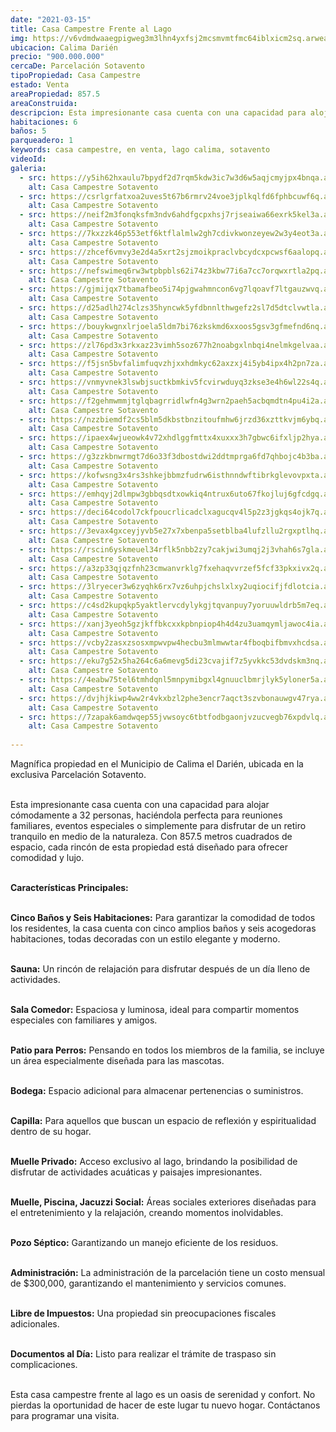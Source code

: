 ```yaml
---
date: "2021-03-15"
title: Casa Campestre Frente al Lago
img: https://v6vdmdwaaegpigweg3m3lhn4yxfsj2mcsmvmtfmc64iblxicm2sq.arweave.ar/r6o2DsABDPQaxDbZtZ28xcsk6YKTKsmVgvcQFd0CZqU
ubicacion: Calima Darién
precio: "900.000.000"
cercaDe: Parcelación Sotavento
tipoPropiedad: Casa Campestre
estado: Venta
areaPropiedad: 857.5
areaConstruida: 
descripcion: Esta impresionante casa cuenta con una capacidad para alojar cómodamente a 32 personas, en medio de la naturaleza. Con 857.5 metros cuadrados de espacio.
habitaciones: 6
baños: 5
parqueadero: 1
keywords: casa campestre, en venta, lago calima, sotavento
videoId: 
galeria:
  - src: https://y5ih62hxaulu7bpydf2d7rqm5kdw3ic7w3d6w5aqjcmyjpx4bnqa.arweave.ar/x1B_aPcFF0-F-Bl0P8YM6odtoF-2x-t0EEiZhL78C2A
    alt: Casa Campestre Sotavento
  - src: https://csrlgrfatxoa2uves5t67b6rmrv24voe3jplkqlfd6fphbcuwf6q.arweave.ar/FKKzRKCd3A1SpJdn74fRZGuuVcTaXrVBZR-K84RUsX0
    alt: Casa Campestre Sotavento
  - src: https://neif2m3fonqksfm3ndv6ahdfgcpxhsj7rjseaiwa66exrk5kel3a.arweave.ar/aRBdM2VzYKkVm2jr4BxlMJ9zyT-KZEAiwPeJeKuqIvY
    alt: Casa Campestre Sotavento
  - src: https://7kxzzk46p553etf6ktflalmlw2gh7cdivkwonzeyew2w3y4eot3a.arweave.ar/-q-cq55_e7JMvlTKsC2Ltox_iGiqrObkmCW1beOEdPY
    alt: Casa Campestre Sotavento
  - src: https://zhcef6vmvy3e2d4a5xrt2sjzmoikpraclvbcydcxpcwsf6aalopq.arweave.ar/ycRC-qyuNk0PgO3jPUk5Y5CnxAJdQiwMV3itIvgAW58
    alt: Casa Campestre Sotavento
  - src: https://nefswimeq6rw3wtpbpbls62i74z3kbw77i6a7cc7orqwxrtla2pq.arweave.ar/aQsrIYSHo23abwvCuXtI_zO1Bt_6PA-IX3Rha8ZrBp8
    alt: Casa Campestre Sotavento
  - src: https://gjmijqx7tbamafbeo5i74pjgwahmncon6vg7lqoavf7ltgauzwvq.arweave.ar/MliEwv-YQMAUJHdR_j0msA7Gic31TfXBwKl-uZgUzas
    alt: Casa Campestre Sotavento
  - src: https://d25adlh274clzs35hyncwk5yfdbnnlthwgefz2sl7d5dtclvwtla.arweave.ar/HroBrPr_BLzLfT4aKyu4KMLWrmexiFzqS_j6OYl1tNY
    alt: Casa Campestre Sotavento
  - src: https://bouykwgnxlrjoela5ldm7bi76zkskmd6xxoos5gsv3gfmefnd6nq.arweave.ar/C6mFWM264pcRYOrGz4Uf9lUlMH693Ol00q7MVhCtH5s
    alt: Casa Campestre Sotavento
  - src: https://zl76pd3x3rkxaz23vimh5soz677h2noabgxlnbqi4nelmkgelvaa.arweave.ar/yv_nj3fcVXBnW6oYfsnZ9_59NcAJrraGCONItijEXUA
    alt: Casa Campestre Sotavento
  - src: https://f5jsn5bvfalimfuqvzhjxxhdmkyc62axzxj4i5yb4ipx4h2pn7za.arweave.ar/L1Mm9DUoFoYWkK5Om9zjYrAvaBfN08R3AeIffh9Pb_I
    alt: Casa Campestre Sotavento
  - src: https://vnmyvnek3lswbjsuctkbmkiv5fcvirwduyq3zkse3e4h6wl22s4q.arweave.ar/q1mKtIra5WCmVBTUFikV6UVURsOmIbyqRNk4f1l61Lk
    alt: Casa Campestre Sotavento
  - src: https://f2gehmwmmjtglqbagrridlwfn4g3wrn2paeh5acbqmdtn4pu4i2a.arweave.ar/LoxDssxiZmXAIDRiga7Fbw27Rbp4CH6AQYMHNvH04jQ
    alt: Casa Campestre Sotavento
  - src: https://nzzbiemdf2cs5blm5dkbstbnzitoufmhw6jrzd36xzttkvjm6ybq.arweave.ar/bnIUEYMuhS6FbOjUGUwtyibqFYe3kxyPfr5nNVUs9gM
    alt: Casa Campestre Sotavento
  - src: https://ipaex4wjueowk4v72xhdlggfmttx4xuxxx3h7gbwc6ifxljp2hya.arweave.ar/Q8BL8smhHWVyv9XONZjFZOd-Xpe99n-YNheQW60v0fA
    alt: Casa Campestre Sotavento
  - src: https://g3zzkbnwrmgt7d6o33f3dbostdwi2ddtmprga6fd7qhbojc4b3ba.arweave.ar/NvOVBbaLDT-Pzt7LsYXSmOyNDHNj4mB4o_wOFyRcDsI
    alt: Casa Campestre Sotavento
  - src: https://kofwsng3x4rs3shkejbbmzfudrw6isthnndwftibrkglevovpxta.arweave.ar/U4tpNNu_Iy3I6iJCFmS0HG3kSmdrR2LNAYqMslXVfeY
    alt: Casa Campestre Sotavento
  - src: https://emhqyj2dlmpw3gbbqsdtxowkiq4ntrux6uto67fkojluj6gfcdgq.arweave.ar/Iw8MJ0NbH22YIYSHO7rKRDjZxpf1Ju98qnJXRPjFEM0
    alt: Casa Campestre Sotavento
  - src: https://deci64codol7ckfpoucrlicadclxagucqv4l5p2z3jgkqs4ojk7q.arweave.ar/GQSPcE4bl_Eor3UFFaBAGJdwGoKFeL6_WdpMqEuOSr8
    alt: Casa Campestre Sotavento
  - src: https://3evax4gxceyjyvb5e27x7xbenpa5setblba4lufzllu2rgxptlhq.arweave.ar/2SoL8NcRMJxUPSa_f9wka8HZEmFYQcXQuVrpqJrvms8
    alt: Casa Campestre Sotavento
  - src: https://rscin6yskmeuel34rflk5nbb2zy7cakjwi3umqj2j3vhah6s7gla.arweave.ar/jISG-xJTCUIvfIlWrrQh1nHxAUmyN0ZBOk7qcB_S-ZY
    alt: Casa Campestre Sotavento
  - src: https://a3zp33qjqzfnh23cmwanvrklg7fxehaqvvrzef5fcf33pkxivx2q.arweave.ar/BvL97gmGStPrYmWA2sVLN8tyHBCtY5IXpRF3t6rorfU
    alt: Casa Campestre Sotavento
  - src: https://3lryecer3w6zyqhk6rx7vz6uhpjchslxlxy2uqiocifjfdlotcia.arweave.ar/2uOCCJHdvZxA6vRv-ufUO9IjyXdd8apBDhIKko1umJA
    alt: Casa Campestre Sotavento
  - src: https://c4sd2kupqkp5yaktlervcdylykgjtqvanpuy7yoruuwldrb5m7eq.arweave.ar/FyQ9Ko-Cn9wBU1kjUQ8LwoyZwqBr6Y_h0aUsscQ9Z8k
    alt: Casa Campestre Sotavento
  - src: https://xanj3yeoh5gzjkffbkcxxkpbnpiop4h4d4zu3uamqymljawoc4ia.arweave.ar/uBqd4I4_TZSopQqFe6nha9Dn8PwfM03QDIYYtILOFxA
    alt: Casa Campestre Sotavento
  - src: https://vcby2zasxzsosxmpwvpw4hecbu3mlmwwtar4fboqbifbmvxhcdsa.arweave.ar/qIONZBK-ZOldj7VfbhyCDTbFstaYI8KF0AoKFlbnEOQ
    alt: Casa Campestre Sotavento
  - src: https://eku7g52x5ha264c6a6mevg5di23cvajif7z5yvkkc53dvdskm3nq.arweave.ar/Iqnzd1fpwa9wXgeYSpujRrYqgSgv89xVShd2Oo5KZts
    alt: Casa Campestre Sotavento
  - src: https://4eabw75tel6tmhdqnl5mnpymibgxl4gnuuclbmrjlyk5yloner5a.arweave.ar/4QAbf7Mi_TYccGr6xr8MQE118M2lBLCyKV4V3C3NJHo
    alt: Casa Campestre Sotavento
  - src: https://dvjhjkiwp4ww2r4vkxbzl2phe3encr7aqct3szvbonauwgv47rya.arweave.ar/HVJ0qRZ_LW1HlVXDlennJsjRR-CAp7lmoXNBSxq8_HA
    alt: Casa Campestre Sotavento
  - src: https://7zapak6amdwqep55jvwsoyc6tbtfodbgaonjvzucvegb76xpdvlq.arweave.ar/_kDwK8Bg7QI_vU1tJ2BemGZXDCYDmprmgqkMH_rvHVc
    alt: Casa Campestre Sotavento
  
---
```


Magnífica propiedad en el Municipio de Calima el Darién, ubicada en la exclusiva Parcelación Sotavento.<br><br>

Esta impresionante casa cuenta con una capacidad para alojar cómodamente a 32 personas, haciéndola perfecta para reuniones familiares, eventos especiales o simplemente para disfrutar de un retiro tranquilo en medio de la naturaleza. Con 857.5 metros cuadrados de espacio, cada rincón de esta propiedad está diseñado para ofrecer comodidad y lujo.<br><br>

**Características Principales:**<br><br>

**Cinco Baños y Seis Habitaciones:** Para garantizar la comodidad de todos los residentes, la casa cuenta con cinco amplios baños y seis acogedoras habitaciones, todas decoradas con un estilo elegante y moderno.<br><br>

**Sauna:** Un rincón de relajación para disfrutar después de un día lleno de actividades.<br><br>

**Sala Comedor:** Espaciosa y luminosa, ideal para compartir momentos especiales con familiares y amigos.<br><br>

**Patio para Perros:** Pensando en todos los miembros de la familia, se incluye un área especialmente diseñada para las mascotas.<br><br>

**Bodega:** Espacio adicional para almacenar pertenencias o suministros.<br><br>

**Capilla:** Para aquellos que buscan un espacio de reflexión y espiritualidad dentro de su hogar.<br><br>

**Muelle Privado:** Acceso exclusivo al lago, brindando la posibilidad de disfrutar de actividades acuáticas y paisajes impresionantes.<br><br>

**Muelle, Piscina, Jacuzzi Social:** Áreas sociales exteriores diseñadas para el entretenimiento y la relajación, creando momentos inolvidables.<br><br>

**Pozo Séptico:** Garantizando un manejo eficiente de los residuos.<br><br>

**Administración:** La administración de la parcelación tiene un costo mensual de $300,000, garantizando el mantenimiento y servicios comunes.<br><br>

**Libre de Impuestos:** Una propiedad sin preocupaciones fiscales adicionales.<br><br>

**Documentos al Día:** Listo para realizar el trámite de traspaso sin complicaciones.<br><br>


Esta casa campestre frente al lago es un oasis de serenidad y confort. No pierdas la oportunidad de hacer de este lugar tu nuevo hogar. Contáctanos para programar una visita.<br><br> 

